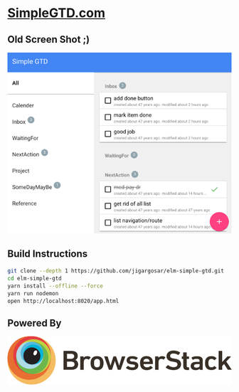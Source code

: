 <!--
[![Build Status](https://travis-ci.org/jigargosar/elm-simple-gtd.svg?branch=master)](https://travis-ci.org/jigargosar/elm-simple-gtd)
-->
# **[SimpleGTD.com](https://simplegtd.com/)**

## Old Screen Shot ;)

![Alt Demo](github-assets/demo.gif)


## Build Instructions

```bash
git clone --depth 1 https://github.com/jigargosar/elm-simple-gtd.git
cd elm-simple-gtd
yarn install --offline --force 
yarn run nodemon
open http://localhost:8020/app.html
```
## Powered By

![BrowserStack](github-assets/browser-stack-logo.svg)

